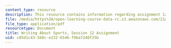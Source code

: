 ```yaml
---
content_type: resource
description: This resource contains information regarding assignment 12.
file: /media/https%3A/open-learning-course-data-rc.s3.amazonaws.com/21w-015-writing-and-rhetoric-writing-about-sports-fall-2013/c85d1c43568ce2326546f9ba7240f25b_MIT21W_015F13_Assignment12.pdf
file_type: application/pdf
resourcetype: Document
title: Writing About Sports, Session 12 Assignment
uid: c85d1c43-568c-e232-6546-f9ba7240f25b
---
```

